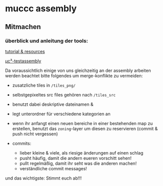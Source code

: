 # muccc assembly

## Mitmachen

### überblick und anleitung der tools:
[tutorial & resources](https://codimd.c3d2.de/WA-Zone-Einstieg-06)

[µc³-testassembly](https://test.visit.at.wa-test.rc3.cccv.de/_/global/raw.githubusercontent.com/muccc/rc3test/master/main.json)

Da voraussichtlich einige von uns gleichzeitig an der assembly arbeiten werden beachtet bitte folgendes um merge-konflikte zu vermeiden:

* zusatzliche tiles in `/tiles_png/`
* selbstgepixeltes src files gehören nach `/tiles_src`
* benutzt dabei deskriptive dateinamen &
* legt unterordner für verschiedene kategorien an

* wenn ihr anfangt einen neuen bereiche in einer bestehenden map zu erstellen, benutzt das `zoning`-layer um diesen zu reservieren (commit & push nicht vergessen)

* commits:
  * lieber kleine & viele, als riesige änderungen auf einen schlag
  * pusht häufig, damit die andern eueren vorschitt sehen!
  * pullt regelmäßig, damit ihr seht was die anderen machen!
  * verständliche commit messages!

und das wichtigste: Stimmt euch ab!!!

